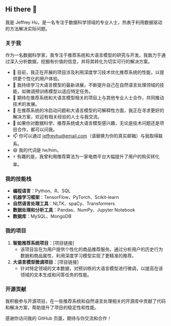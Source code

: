 ## Hi there 👋
我是 Jeffrey Hu，是一名专注于数据科学领域的专业人士，热衷于利用数据驱动的方法解决实际问题。

### 关于我
作为一名数据科学家，我专注于推荐系统和大语言模型的研究与开发。我致力于通过深入分析数据，挖掘有价值的信息，并将其转化为切实可行的解决方案。

- 🔭 目前，我正在开展的项目涉及利用深度学习技术优化推荐系统的性能，以提供更个性化的用户体验。
- 🌱 我持续学习大语言模型的最新进展，不断提升自己在自然语言处理领域的技能，如微调预训练模型以适应特定任务。
- 👯 期待在推荐系统和大语言模型相关的项目上与其他专业人士合作，共同推动技术的发展。
- 🤔 在推荐系统的冷启动问题和大语言模型的可解释性方面，我正在寻求更好的解决方案，欢迎有相关经验的人士与我交流。
- 💬 如果你对数据科学、推荐系统或大语言模型感兴趣，无论是技术问题还是项目合作，都可以问我。
- 📫 你可以通过 jeffreyhu@email.com（请替换为你的真实邮箱）与我取得联系。
- 😄 我的代词是 he/him。
- ⚡ 有趣的是，我曾利用推荐算法为一家电商平台大幅提升了用户的购买转化率。

### 我的技能栈
- **编程语言**：Python、R、SQL
- **机器学习框架**：TensorFlow、PyTorch、Scikit-learn
- **自然语言处理工具**：NLTK、spaCy、Transformers
- **数据处理和分析工具**：Pandas、NumPy、Jupyter Notebook
- **数据库**：MySQL、MongoDB

### 我的项目
1. **智能推荐系统项目**：[项目链接]
   - 该项目旨在为用户提供个性化的商品推荐服务。通过分析用户的历史行为数据和商品属性，利用深度学习模型实现了更精准的推荐。
2. **大语言模型微调项目**：[项目链接]
   - 针对特定领域的文本数据，对预训练的大语言模型进行微调，以提高在该领域的文本生成和问答任务的性能。

### 开源贡献
我积极参与开源项目，在一些推荐系统和自然语言处理相关的开源库中贡献了代码和解决方案，帮助提升了项目的稳定性和性能。

感谢你访问我的 GitHub 页面，期待与你交流和合作！
